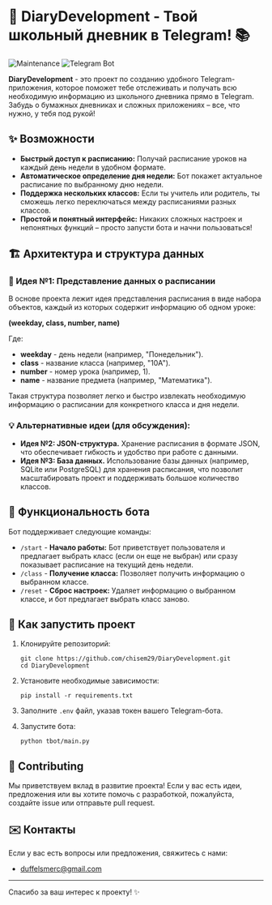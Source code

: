 # 🚀 DiaryDevelopment - Твой школьный дневник в Telegram! 📚

![Maintenance](https://img.shields.io/maintenance/yes/2025)
![Telegram Bot](https://img.shields.io/badge/Telegram-Bot-blue)

**DiaryDevelopment** - это проект по созданию удобного Telegram-приложения, которое поможет тебе отслеживать и получать всю необходимую информацию из школьного дневника прямо в Telegram. Забудь о бумажных дневниках и сложных приложениях – все, что нужно, у тебя под рукой!

## ✨ Возможности

*   **Быстрый доступ к расписанию:** Получай расписание уроков на каждый день недели в удобном формате.
*   **Автоматическое определение дня недели:** Бот покажет актуальное расписание по выбранному дню недели.
*   **Поддержка нескольких классов:** Если ты учитель или родитель, ты сможешь легко переключаться между расписаниями разных классов.
*   **Простой и понятный интерфейс:** Никаких сложных настроек и непонятных функций – просто запусти бота и начни пользоваться!

## 🏗️ Архитектура и структура данных

### 🧩 Идея №1: Представление данных о расписании

В основе проекта лежит идея представления расписания в виде набора объектов, каждый из которых содержит информацию об одном уроке:

**(weekday, class, number, name)**

Где:

*   **weekday** - день недели (например, "Понедельник").
*   **class** - название класса (например, "10А").
*   **number** - номер урока (например, 1).
*   **name** - название предмета (например, "Математика").

Такая структура позволяет легко и быстро извлекать необходимую информацию о расписании для конкретного класса и дня недели.

### 💡 Альтернативные идеи (для обсуждения):

*   **Идея №2: JSON-структура.** Хранение расписания в формате JSON, что обеспечивает гибкость и удобство при работе с данными.
*   **Идея №3: База данных.** Использование базы данных (например, SQLite или PostgreSQL) для хранения расписания, что позволит масштабировать проект и поддерживать большое количество классов.

## 🤖 Функциональность бота

Бот поддерживает следующие команды:

*   `/start` - **Начало работы:** Бот приветствует пользователя и предлагает выбрать класс (если он еще не выбран) или сразу показывает расписание на текущий день недели.
*   `/class` - **Получение класса:** Позволяет получить информацию о выбранном классе.
*   `/reset` - **Сброс настроек:** Удаляет информацию о выбранном классе, и бот предлагает выбрать класс заново.

## 🚀 Как запустить проект

1.  Клонируйте репозиторий:

    ```
    git clone https://github.com/chisem29/DiaryDevelopment.git
    cd DiaryDevelopment
    ```

2.  Установите необходимые зависимости:

    ```
    pip install -r requirements.txt
    ```

3.  Заполните `.env` файл, указав токен вашего Telegram-бота.
4.  Запустите бота:

    ```
    python tbot/main.py
    ```

## 🤝 Contributing

Мы приветствуем вклад в развитие проекта! Если у вас есть идеи, предложения или вы хотите помочь с разработкой, пожалуйста, создайте issue или отправьте pull request.

## ✉️ Контакты

Если у вас есть вопросы или предложения, свяжитесь с нами:


*   [duffelsmerc@gmail.com](mailto:duffelsmerc@gmail.com)

---

Спасибо за ваш интерес к проекту! ✨
